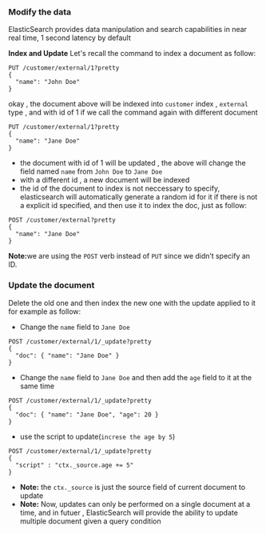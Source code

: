 ### Modify the data
ElasticSearch provides data manipulation and search capabilities in near real time, 1 second latency by default

<strong>Index and Update</strong>
Let's recall the command to index a document as follow:
```
PUT /customer/external/1?pretty
{
  "name": "John Doe"
}

```

okay , the document above will be indexed into `customer` index , `external` type , and with id of 1
if we call the command again with different document
```
PUT /customer/external/1?pretty
{
  "name": "Jane Doe"
}

```

* the document with id of 1 will be updated , the above will change the field named `name` from `John Doe` to `Jane Doe`
* with a different id , a new document will be indexed
* the id of the document to index is not neccessary to specify, elasticsearch will automatically generate a random id for it if there is 
not a explicit id specified, and then use it to index the doc, just as follow:
```
POST /customer/external?pretty
{
  "name": "Jane Doe"
}
```
<strong>Note:</strong>we are using the `POST` verb instead of `PUT` since we didn’t specify an ID.


### Update the document
Delete the old one and then index the new one with the update applied to it
for example as follow:
* Change the `name` field to `Jane Doe` 
```
POST /customer/external/1/_update?pretty
{
  "doc": { "name": "Jane Doe" }
}
```
* Change the `name` field to `Jane Doe` and then add the `age` field to it at the same time
```
POST /customer/external/1/_update?pretty
{
  "doc": { "name": "Jane Doe", "age": 20 }
}
```
* use the script to update(`increse the age by 5`)
```
POST /customer/external/1/_update?pretty
{
  "script" : "ctx._source.age += 5"
}
```
* <strong>Note:</strong> the `ctx._source` is just the  source field of current document to update
* <strong>Note:</strong> Now, updates can only be performed on a single document at a time, and in futuer , ElasticSearch will provide the ability to update multiple document given a query condition


